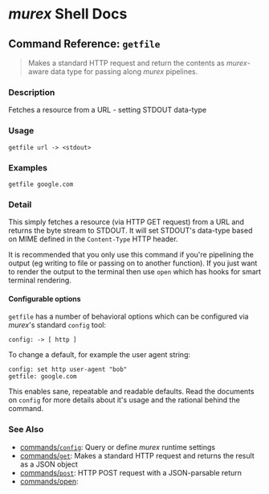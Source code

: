 # _murex_ Shell Docs

## Command Reference: `getfile`

> Makes a standard HTTP request and return the contents as _murex_-aware data type for passing along _murex_ pipelines.

### Description

Fetches a resource from a URL - setting STDOUT data-type

### Usage

    getfile url -> <stdout>

### Examples

    getfile google.com 

### Detail

This simply fetches a resource (via HTTP GET request) from a URL and returns the
byte stream to STDOUT. It will set STDOUT's data-type based on MIME defined in
the `Content-Type` HTTP header.

It is recommended that you only use this command if you're pipelining the output
(eg writing to file or passing on to another function). If you just want to
render the output to the terminal then use `open` which has hooks for smart
terminal rendering.

#### Configurable options

`getfile` has a number of behavioral options which can be configured via
_murex_'s standard `config` tool:

    config: -> [ http ]
    
To change a default, for example the user agent string:

    config: set http user-agent "bob"
    getfile: google.com
    
This enables sane, repeatable and readable defaults. Read the documents on
`config` for more details about it's usage and the rational behind the command.

### See Also

* [commands/`config`](../commands/config.md):
  Query or define _murex_ runtime settings
* [commands/`get`](../commands/get.md):
  Makes a standard HTTP request and returns the result as a JSON object
* [commands/`post`](../commands/post.md):
  HTTP POST request with a JSON-parsable return
* [commands/open](../commands/open.md):
  